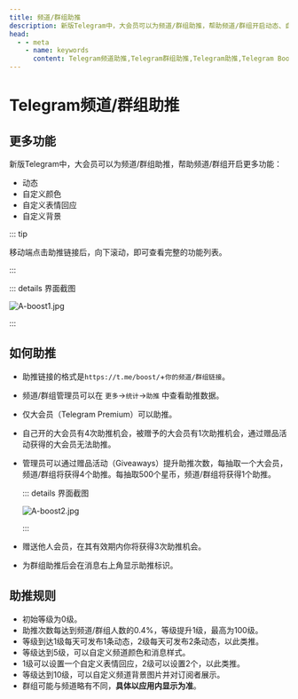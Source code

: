 ```yaml
---
title: 频道/群组助推
description: 新版Telegram中，大会员可以为频道/群组助推，帮助频道/群组开启动态、自定义颜色、自定义表情回应、自定义背景等更多功能。本文介绍了如何为频道/群组助推，以及助推的规则。访问TGwiki - Telegram知识库，了解更多Telegram使用技巧。
head:
  - - meta
    - name: keywords
      content: Telegram频道助推,Telegram群组助推,Telegram助推,Telegram Boost,Telegram频道动态,Telegram群组动态,TG频道助推,TG群组助推,TG助推,TG频道动态,TG群组动态,电报频道助推,电报群组助推,电报助推,电报频道动态,电报群组动态,TGwiki,Telegram知识库
---
```


# Telegram频道/群组助推

## 更多功能

新版Telegram中，大会员可以为频道/群组助推，帮助频道/群组开启更多功能：

- 动态
- 自定义颜色
- 自定义表情回应
- 自定义背景

::: tip

移动端点击助推链接后，向下滚动，即可查看完整的功能列表。

:::

::: details 界面截图

![A-boost1.jpg](https://cdn.jsdelivr.net/gh/tgwiki/images/A/boost1.jpg)

:::

## 如何助推

- 助推链接的格式是`https://t.me/boost/`+`你的频道/群组链接`。
- 频道/群组管理员可以在 `更多`->`统计`->`助推` 中查看助推数据。
- 仅大会员（Telegram Premium）可以助推。
- 自己开的大会员有4次助推机会，被赠予的大会员有1次助推机会，通过赠品活动获得的大会员无法助推。
- 管理员可以通过赠品活动（Giveaways）提升助推次数，每抽取一个大会员，频道/群组将获得4个助推。每抽取500个星币，频道/群组将获得1个助推。

  ::: details 界面截图

  ![A-boost2.jpg](https://cdn.jsdelivr.net/gh/tgwiki/images/A/boost2.jpg)

  :::

- 赠送他人会员，在其有效期内你将获得3次助推机会。
- 为群组助推后会在消息右上角显示助推标识。

## 助推规则

- 初始等级为0级。
- 助推次数每达到频道/群组人数的0.4%，等级提升1级，最高为100级。
- 等级到达1级每天可发布1条动态，2级每天可发布2条动态，以此类推。
- 等级达到5级，可以自定义频道颜色和消息样式。
- 1级可以设置一个自定义表情回应，2级可以设置2个，以此类推。
- 等级达到10级，可以自定义频道背景图片并对订阅者展示。
- 群组可能与频道略有不同，**具体以应用内显示为准**。
